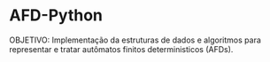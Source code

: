 # AFD-Python
OBJETIVO: Implementação da estruturas de dados e algoritmos para representar e tratar autômatos finitos deterministicos (AFDs).
